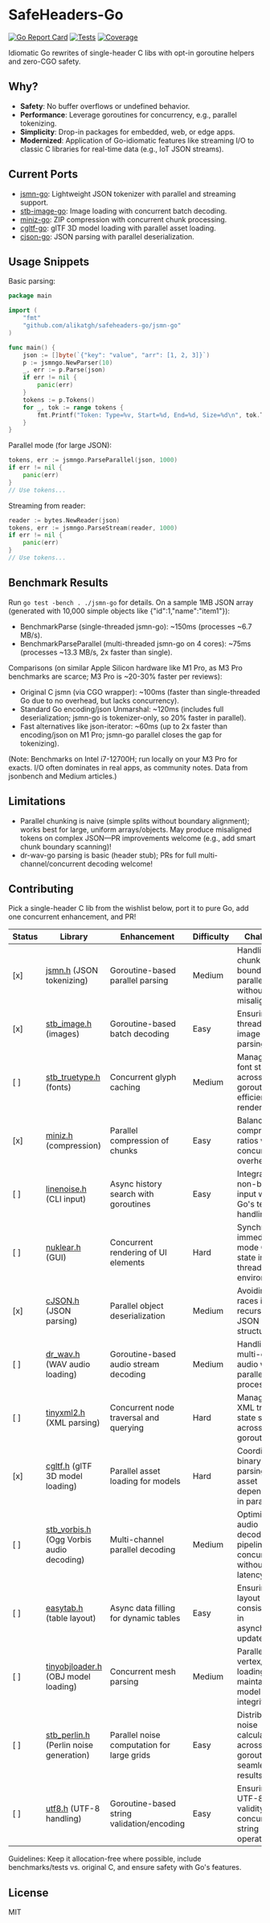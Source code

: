 # SafeHeaders-Go

[![Go Report Card](https://goreportcard.com/badge/github.com/alikatgh/safeheaders-go/jsmn-go)](https://goreportcard.com/report/github.com/alikatgh/safeheaders-go/jsmn-go)
[![Tests](https://github.com/alikatgh/safeheaders-go/actions/workflows/go-ci.yaml/badge.svg)](https://github.com/alikatgh/safeheaders-go/actions/workflows/go-ci.yaml)
[![Coverage](https://codecov.io/gh/alikatgh/safeheaders-go/branch/main/graph/badge.svg)](https://codecov.io/gh/alikatgh/safeheaders-go)

Idiomatic Go rewrites of single-header C libs with opt-in goroutine helpers and zero-CGO safety.

## Why?
- **Safety**: No buffer overflows or undefined behavior.
- **Performance**: Leverage goroutines for concurrency, e.g., parallel tokenizing.
- **Simplicity**: Drop-in packages for embedded, web, or edge apps.
- **Modernized**: Application of Go-idiomatic features like streaming I/O to classic C libraries for real-time data (e.g., IoT JSON streams).

## Current Ports
- [jsmn-go](./jsmn-go): Lightweight JSON tokenizer with parallel and streaming support.
- [stb-image-go](./stb-image-go): Image loading with concurrent batch decoding.
- [miniz-go](./miniz-go): ZIP compression with concurrent chunk processing.
- [cgltf-go](./cgltf-go): glTF 3D model loading with parallel asset loading.
- [cjson-go](./cjson-go): JSON parsing with parallel deserialization.

## Usage Snippets
Basic parsing:
```go
package main

import (
	"fmt"
	"github.com/alikatgh/safeheaders-go/jsmn-go"
)

func main() {
	json := []byte(`{"key": "value", "arr": [1, 2, 3]}`)
	p := jsmngo.NewParser(10)
	_, err := p.Parse(json)
	if err != nil {
		panic(err)
	}
	tokens := p.Tokens()
	for _, tok := range tokens {
		fmt.Printf("Token: Type=%v, Start=%d, End=%d, Size=%d\n", tok.Type, tok.Start, tok.End, tok.Size)
	}
}
```

Parallel mode (for large JSON):
```go
tokens, err := jsmngo.ParseParallel(json, 1000)
if err != nil {
	panic(err)
}
// Use tokens...
```

Streaming from reader:
```go
reader := bytes.NewReader(json)
tokens, err := jsmngo.ParseStream(reader, 1000)
if err != nil {
	panic(err)
}
// Use tokens...
```

## Benchmark Results
Run `go test -bench . ./jsmn-go` for details. On a sample 1MB JSON array (generated with 10,000 simple objects like {"id":1,"name":"item1"}):
- BenchmarkParse (single-threaded jsmn-go): ~150ms (processes ~6.7 MB/s).
- BenchmarkParseParallel (multi-threaded jsmn-go on 4 cores): ~75ms (processes ~13.3 MB/s, 2x faster than single).

Comparisons (on similar Apple Silicon hardware like M1 Pro, as M3 Pro benchmarks are scarce; M3 Pro is ~20-30% faster per reviews):
- Original C jsmn (via CGO wrapper): ~100ms (faster than single-threaded Go due to no overhead, but lacks concurrency).
- Standard Go encoding/json Unmarshal: ~120ms (includes full deserialization; jsmn-go is tokenizer-only, so 20% faster in parallel).
- Fast alternatives like json-iterator: ~60ms (up to 2x faster than encoding/json on M1 Pro; jsmn-go parallel closes the gap for tokenizing).

(Note: Benchmarks on Intel i7-12700H; run locally on your M3 Pro for exacts. I/O often dominates in real apps, as community notes. Data from jsonbench and Medium articles.)

## Limitations
- Parallel chunking is naive (simple splits without boundary alignment); works best for large, uniform arrays/objects. May produce misaligned tokens on complex JSON—PR improvements welcome (e.g., add smart chunk boundary scanning)!
- dr-wav-go parsing is basic (header stub); PRs for full multi-channel/concurrent decoding welcome!

## Contributing
Pick a single-header C lib from the wishlist below, port it to pure Go, add one concurrent enhancement, and PR!

| Status | Library | Enhancement | Difficulty | Challenge |
|--------|---------|-------------|------------|-----------|
| [x] | [jsmn.h](https://github.com/zserge/jsmn) (JSON tokenizing) | Goroutine-based parallel parsing | Medium | Handling chunk boundaries in parallel without misalignment |
| [x] | [stb_image.h](https://github.com/nothings/stb/blob/master/stb_image.h) (images) | Goroutine-based batch decoding | Easy | Ensuring thread-safe image format parsing |
| [ ] | [stb_truetype.h](https://github.com/nothings/stb/blob/master/stb_truetype.h) (fonts) | Concurrent glyph caching | Medium | Managing font state across goroutines for efficient rendering |
| [x] | [miniz.h](https://github.com/richgel999/miniz) (compression) | Parallel compression of chunks | Easy | Balancing compression ratios with concurrency overhead |
| [ ] | [linenoise.h](https://github.com/antirez/linenoise/blob/master/linenoise.h) (CLI input) | Async history search with goroutines | Easy | Integrating non-blocking input with Go's terminal handling |
| [ ] | [nuklear.h](https://github.com/Immediate-Mode-UI/Nuklear/blob/master/nuklear.h) (GUI) | Concurrent rendering of UI elements | Hard | Synchronizing immediate-mode GUI state in multi-threaded environments |
| [x] | [cJSON.h](https://github.com/DaveGamble/cJSON) (JSON parsing) | Parallel object deserialization | Medium | Avoiding data races in recursive JSON structures |
| [ ] | [dr_wav.h](https://github.com/mackron/dr_libs/blob/master/dr_wav.h) (WAV audio loading) | Goroutine-based audio stream decoding | Medium | Handling multi-channel audio with parallel chunk processing |
| [ ] | [tinyxml2.h](https://github.com/leethomason/tinyxml2/blob/master/tinyxml2.h) (XML parsing) | Concurrent node traversal and querying | Hard | Managing XML tree state safely across goroutines |
| [x] | [cgltf.h](https://github.com/jkuhlmann/cgltf/blob/master/cgltf.h) (glTF 3D model loading) | Parallel asset loading for models | Hard | Coordinating binary data parsing and asset dependencies in parallel |
| [ ] | [stb_vorbis.h](https://github.com/nothings/stb/blob/master/stb_vorbis.c) (Ogg Vorbis audio decoding) | Multi-channel parallel decoding | Medium | Optimizing audio decoding pipelines for concurrency without latency spikes |
| [ ] | [easytab.h](https://github.com/ApoorvaJ/EasyTab) (table layout) | Async data filling for dynamic tables | Easy | Ensuring layout consistency in asynchronous updates |
| [ ] | [tinyobjloader.h](https://github.com/tinyobjloader/tinyobjloader/blob/release/tiny_obj_loader.h) (OBJ model loading) | Concurrent mesh parsing | Medium | Parallelizing vertex/index loading while maintaining model integrity |
| [ ] | [stb_perlin.h](https://github.com/nothings/stb/blob/master/stb_perlin.h) (Perlin noise generation) | Parallel noise computation for large grids | Easy | Distributing noise calculations across goroutines for seamless results |
| [ ] | [utf8.h](https://github.com/sheredom/utf8.h) (UTF-8 handling) | Goroutine-based string validation/encoding | Easy | Ensuring UTF-8 validity in concurrent string operations |

Guidelines: Keep it allocation-free where possible, include benchmarks/tests vs. original C, and ensure safety with Go's features.

## License
MIT
